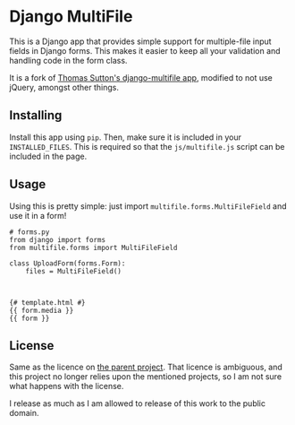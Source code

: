 Django MultiFile
================

This is a Django app that provides simple support for multiple-file input
fields in Django forms. This makes it easier to keep all your validation and
handling code in the form class.

It is a fork of [Thomas Sutton's django-multifile app][1], modified to not use
jQuery, amongst other things.

Installing
----------

Install this app using `pip`. Then, make sure it is included in your
`INSTALLED_FILES`. This is required so that the `js/multifile.js` script can be
included in the page.

Usage
-----

Using this is pretty simple: just import `multifile.forms.MultiFileField` and
use it in a form!

    # forms.py
    from django import forms
    from multifile.forms import MultiFileField

    class UploadForm(forms.Form):
        files = MultiFileField()



    {# template.html #}
    {{ form.media }}
    {{ form }}

License
-------

Same as the licence on [the parent project][1]. That licence is ambiguous, and
this project no longer relies upon the mentioned projects, so I am not sure
what happens with the license.

I release as much as I am allowed to release of this work to the public domain.

[1]: http://github.com/thsutton/

